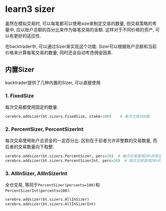 # learn3 sizer

虽然在模拟交易时, 可以每笔都可以使用size来制定交易的数量, 但交易策略的考量中, 应以账户总额的百分比来作为每笔交易的金额. 这样对于不同价格的资产, 可以有更好的适应性.

在backtrader中, 可以通过Sizer来实现这个功能. Sizer可以根据账户总额和当前价格来计算每笔交易的数量, 同时还会自动考虑佣金因素.

## 内置Sizer

backtrader提供了几种内置的Sizer, 可以直接使用

### 1. FixedSize

每次交易都使用固定的数量.

```python
cerebro.addsizer(bt.sizers.FixedSize, stake=100)    # 每次交易100股
```

### 2. PercentSizer, PercentSizerInt

每次交易使用账户总资金的一定百分比. 区别在于前者允许非整数的交易数量, 而后者的交易数量向下取整.

```python
cerebro.addsizer(bt.sizers.PercentSizer, perc=20)  # 每次交易使用20%的现金
cerebro.addsizer(bt.sizers.PercentSizerInt, perc=20)  # 每次交易使用20%的现金, 交易数量向下取整
```

### 3. AllInSizer, AllInSizerInt

全仓交易, 等同于`PercentSizer(percents=100)`和`PercentSizerInt(percents=100)`.

```python
cerebro.addsizer(bt.sizers.AllInSizer)
cerebro.addsizer(bt.sizers.AllInSizerInt)
```

##

